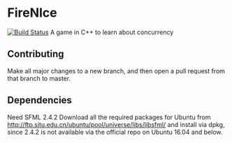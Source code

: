 # FireNIce

[![Build Status](https://travis-ci.org/frags51/FireNIce.svg?branch=master)](https://travis-ci.org/frags51/FireNIce)
A game in C++ to learn about concurrency

## Contributing
Make all major changes to a new branch, and then open a pull request from that branch to master.

## Dependencies
Need SFML 2.4.2 
Download all the required packages for Ubuntu from http://ftp.sjtu.edu.cn/ubuntu/pool/universe/libs/libsfml/ and install via dpkg, since 2.4.2 is not available via the official repo on Ubuntu 16.04 and below.
